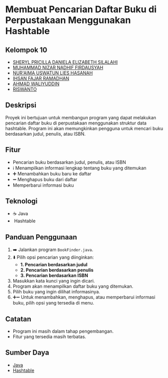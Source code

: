 # Membuat Pencarian Daftar Buku di Perpustakaan Menggunakan Hashtable

## Kelompok 10
* [SHERYL PRICILLA DANIELA ELIZABETH SILALAHI](https://github.com/sherylpdes)
* [MUHAMMAD NIZAR NADHIF FIRDAUSYAH](https://github.com/nzrnadhif)
* [NUR'AIMA USWATUN LIES HASANAH](https://github.com/Aima07)
* [IHSAN FAJAR RAMADHAN](https://github.com/ihsanfrr)
* [AHMAD WALIYUDDIN](https://github.com/wilzzadex)
* [RISWANTO](https://github.com/Riswantou)

## Deskripsi

Proyek ini bertujuan untuk membangun program yang dapat melakukan pencarian daftar buku di perpustakaan menggunakan struktur data hashtable. Program ini akan memungkinkan pengguna untuk mencari buku berdasarkan judul, penulis, atau ISBN.

## Fitur

*  Pencarian buku berdasarkan judul, penulis, atau ISBN
* ℹ️ Menampilkan informasi lengkap tentang buku yang ditemukan
* ➕ Menambahkan buku baru ke daftar
* ➖ Menghapus buku dari daftar
*  Memperbarui informasi buku

## Teknologi

* ☕ Java
* ️ Hashtable

## Panduan Penggunaan

1. ➡️ Jalankan program `BookFinder.java`.
2. ⬇️ Pilih opsi pencarian yang diinginkan:
    * **1. Pencarian berdasarkan judul**
    * **2. Pencarian berdasarkan penulis**
    * **3. Pencarian berdasarkan ISBN**
3.  Masukkan kata kunci yang ingin dicari.
4.  Program akan menampilkan daftar buku yang ditemukan.
5.  Pilih buku yang ingin dilihat informasinya.
6. ➕➖ Untuk menambahkan, menghapus, atau memperbarui informasi buku, pilih opsi yang tersedia di menu.

## Catatan

*  Program ini masih dalam tahap pengembangan.
*  Fitur yang tersedia masih terbatas.

## Sumber Daya

*  [Java](https://www.java.com/)
*  [Hashtable](https://docs.oracle.com/javase/tutorial/collections/interfaces/hashtable.html)
